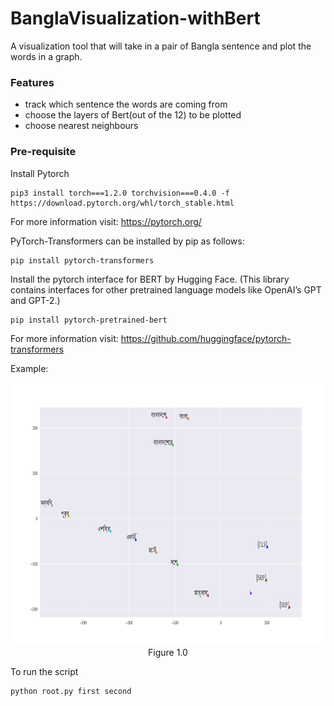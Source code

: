 # BanglaVisualization-withBert
A visualization tool that will take in a pair of Bangla sentence and plot the words in a graph.

### Features
<ul>
<li>track which sentence the words are coming from</li>
<li>choose the layers of Bert(out of the 12) to be plotted</li>
<li>choose nearest neighbours</li>
</ul>

### Pre-requisite
<p> Install Pytorch </p>

```
pip3 install torch===1.2.0 torchvision===0.4.0 -f https://download.pytorch.org/whl/torch_stable.html

```
For more information visit: https://pytorch.org/

<p>PyTorch-Transformers can be installed by pip as follows:</p>

```
pip install pytorch-transformers
```
<p>Install the pytorch interface for BERT by Hugging Face. (This library contains interfaces for other pretrained language models like OpenAI’s GPT and GPT-2.)</p>

```
pip install pytorch-pretrained-bert
```
For more information visit: https://github.com/huggingface/pytorch-transformers

Example:
<p align="center">
  <img width="700" height="420" src="images/similar.png"><br>
  Figure 1.0
</p>

To run the script

```
python root.py first second
```
